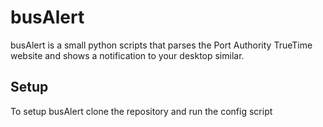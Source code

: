 # busAlert

busAlert is a small python scripts that parses the Port Authority TrueTime website and shows a notification to your desktop similar.

## Setup

To setup busAlert clone the repository and run the config script
